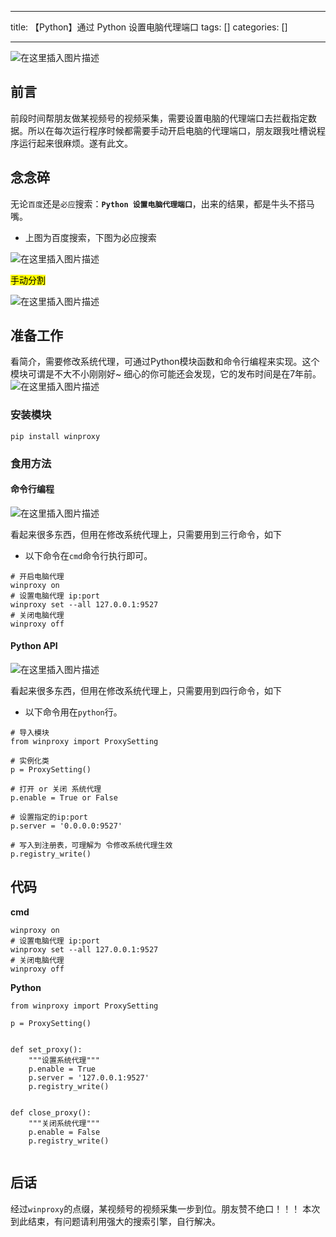 
--- 
title:  【Python】通过 Python 设置电脑代理端口 
tags: []
categories: [] 

---
<img src="https://img-blog.csdnimg.cn/6c9fab8202af48ccadd30ea43c60b41a.png" alt="在这里插入图片描述">

## 前言

>  
 前段时间帮朋友做某视频号的视频采集，需要设置电脑的代理端口去拦截指定数据。所以在每次运行程序时候都需要手动开启电脑的代理端口，朋友跟我吐槽说程序运行起来很麻烦。遂有此文。 


## 念念碎

无论`百度`还是`必应`搜索：**`Python 设置电脑代理端口`**，出来的结果，都是牛头不搭马嘴。
- 上图为百度搜索，下图为必应搜索
<img src="https://img-blog.csdnimg.cn/e73bddd978764763bed4a6b7a72190e0.png" alt="在这里插入图片描述">

<mark>手动分割</mark>

<img src="https://img-blog.csdnimg.cn/3c6d199b97db49849e514443b7394e92.png" alt="在这里插入图片描述">

## 准备工作

看简介，需要修改系统代理，可通过Python模块函数和命令行编程来实现。这个模块可谓是不大不小刚刚好~ 细心的你可能还会发现，它的发布时间是在7年前。 <img src="https://img-blog.csdnimg.cn/42243a511fd449e0bdeb99dfd07697cb.png" alt="在这里插入图片描述">

### **安装模块**

```
pip install winproxy

```

### **食用方法**

#### 命令行编程

<img src="https://img-blog.csdnimg.cn/5776968ac5794b0ebe39f472d4a2378f.png" alt="在这里插入图片描述">

看起来很多东西，但用在修改系统代理上，只需要用到三行命令，如下
- 以下命令在`cmd`命令行执行即可。
```
# 开启电脑代理
winproxy on
# 设置电脑代理 ip:port
winproxy set --all 127.0.0.1:9527
# 关闭电脑代理
winproxy off

```

#### Python API

<img src="https://img-blog.csdnimg.cn/443c4c0fd58b41abb4ab497b7c18fd85.png" alt="在这里插入图片描述">

看起来很多东西，但用在修改系统代理上，只需要用到四行命令，如下
- 以下命令用在`python`行。
```
# 导入模块
from winproxy import ProxySetting

# 实例化类
p = ProxySetting()

# 打开 or 关闭 系统代理
p.enable = True or False

# 设置指定的ip:port
p.server = '0.0.0.0:9527'

# 写入到注册表，可理解为 令修改系统代理生效
p.registry_write()

```

## 代码

**cmd**

```
winproxy on
# 设置电脑代理 ip:port
winproxy set --all 127.0.0.1:9527
# 关闭电脑代理
winproxy off

```

**Python**

```
from winproxy import ProxySetting

p = ProxySetting()


def set_proxy():
    """设置系统代理"""
    p.enable = True
    p.server = '127.0.0.1:9527'
    p.registry_write()


def close_proxy():
    """关闭系统代理"""
    p.enable = False
    p.registry_write()


```

## 后话

经过`winproxy`的点缀，某视频号的视频采集一步到位。朋友赞不绝口！！！ 本次到此结束，有问题请利用强大的搜索引擎，自行解决。

